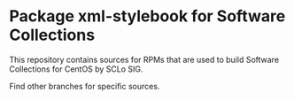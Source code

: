 # Package xml-stylebook for Software Collections

This repository contains sources for RPMs that are used
to build Software Collections for CentOS by SCLo SIG.

Find other branches for specific sources.
